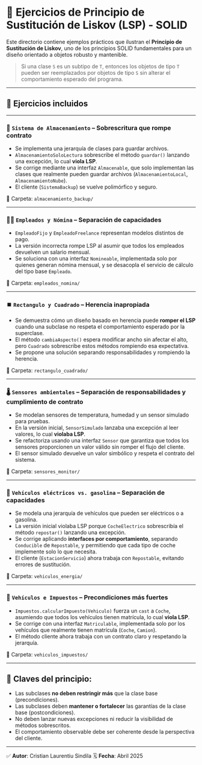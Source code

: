 # 🔁 Ejercicios de Principio de Sustitución de Liskov (LSP) - SOLID

Este directorio contiene ejemplos prácticos que ilustran el **Principio de Sustitución de Liskov**, uno de los principios SOLID fundamentales para un diseño orientado a objetos robusto y mantenible.

> Si una clase `S` es un subtipo de `T`, entonces los objetos de tipo `T` pueden ser reemplazados por objetos de tipo `S` sin alterar el comportamiento esperado del programa.

---

## 🧪 Ejercicios incluidos

---

### 💾 `Sistema de Almacenamiento` – Sobrescritura que rompe contrato
- Se implementa una jerarquía de clases para guardar archivos.
- `AlmacenamientoSoloLectura` sobrescribe el método `guardar()` lanzando una excepción, lo cual **viola LSP**.
- Se corrige mediante una interfaz `Almacenable`, que solo implementan las clases que realmente pueden guardar archivos (`AlmacenamientoLocal`, `AlmacenamientoNube`).
- El cliente (`SistemaBackup`) se vuelve polimórfico y seguro.

📁 Carpeta: `almacenamiento_backup/`

---

### 🙍‍♂️ `Empleados y Nómina` – Separación de capacidades
- `EmpleadoFijo` y `EmpleadoFreelance` representan modelos distintos de pago.
- La versión incorrecta rompe LSP al asumir que todos los empleados devuelven un salario mensual.
- Se soluciona con una interfaz `Nomineable`, implementada solo por quienes generan nómina mensual, y se desacopla el servicio de cálculo del tipo base `Empleado`.

📁 Carpeta: `empleados_nomina/`

---

### ⏹️ `Rectangulo y Cuadrado` – Herencia inapropiada
- Se demuestra cómo un diseño basado en herencia puede **romper el LSP** cuando una subclase no respeta el comportamiento esperado por la superclase.
- El método `cambiaAspecto()` espera modificar ancho sin afectar el alto, pero `Cuadrado` sobrescribe estos métodos rompiendo esa expectativa.
- Se propone una solución separando responsabilidades y rompiendo la herencia.

📁 Carpeta: `rectangulo_cuadrado/`

---

### 🌡️ `Sensores ambientales` – Separación de responsabilidades y cumplimiento de contrato
- Se modelan sensores de temperatura, humedad y un sensor simulado para pruebas.
- En la versión inicial, `SensorSimulado` lanzaba una excepción al leer valores, lo cual **violaba LSP**.
- Se refactoriza usando una interfaz `Sensor` que garantiza que todos los sensores proporcionen un valor válido sin romper el flujo del cliente.
- El sensor simulado devuelve un valor simbólico y respeta el contrato del sistema.

📁 Carpeta: `sensores_monitor/`

---

### 🔋 `Vehículos eléctricos vs. gasolina` – Separación de capacidades
- Se modela una jerarquía de vehículos que pueden ser eléctricos o a gasolina.
- La versión inicial violaba LSP porque `CocheElectrico` sobrescribía el método `repostar()` lanzando una excepción.
- Se corrige aplicando **interfaces por comportamiento**, separando `Conducible` de `Repostable`, y permitiendo que cada tipo de coche implemente solo lo que necesita.
- El cliente (`EstacionServicio`) ahora trabaja con `Repostable`, evitando errores de sustitución.

📁 Carpeta: `vehiculos_energia/`

---

### 🚗 `Vehículos e Impuestos` – Precondiciones más fuertes
- `Impuestos.calcularImpuesto(Vehiculo)` fuerza un `cast` a `Coche`, asumiendo que todos los vehículos tienen matrícula, lo cual **viola LSP**.
- Se corrige con una interfaz `Matriculable`, implementada solo por los vehículos que realmente tienen matrícula (`Coche`, `Camion`).
- El método cliente ahora trabaja con un contrato claro y respetando la jerarquía.

📁 Carpeta: `vehiculos_impuestos/`

---





## 🧠 Claves del principio:

- Las subclases **no deben restringir más** que la clase base (precondiciones).
- Las subclases deben **mantener o fortalecer** las garantías de la clase base (postcondiciones).
- No deben lanzar nuevas excepciones ni reducir la visibilidad de métodos sobrescritos.
- El comportamiento observable debe ser coherente desde la perspectiva del cliente.

---

✅ **Autor**: Cristian Laurentiu Sindila
🗓 **Fecha**: Abril 2025